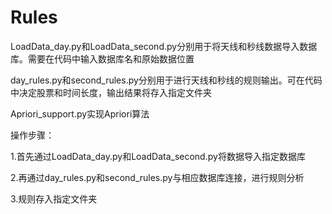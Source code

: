 # Rules

LoadData_day.py和LoadData_second.py分别用于将天线和秒线数据导入数据库。需要在代码中输入数据库名和原始数据位置

day_rules.py和second_rules.py分别用于进行天线和秒线的规则输出。可在代码中决定股票和时间长度，输出结果将存入指定文件夹

Apriori_support.py实现Apriori算法



操作步骤：

1.首先通过LoadData_day.py和LoadData_second.py将数据导入指定数据库

2.再通过day_rules.py和second_rules.py与相应数据库连接，进行规则分析

3.规则存入指定文件夹
